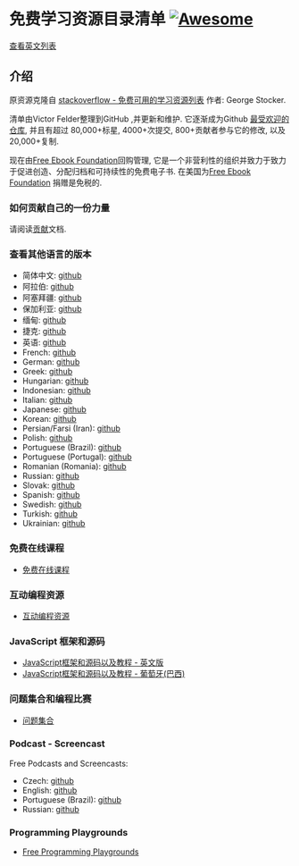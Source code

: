# 免费学习资源目录清单 [![Awesome](https://cdn.rawgit.com/sindresorhus/awesome/d7305f38d29fed78fa85652e3a63e154dd8e8829/media/badge.svg)](https://github.com/sindresorhus/awesome)

[查看英文列表](/free-programming-books.md)

## 介绍
原资源克隆自 [stackoverflow - 免费可用的学习资源列表](http://web.archive.org/web/20130824154208/http://stackoverflow.com/a/392926) 作者: George Stocker. 

清单由Victor Felder整理到GitHub ,并更新和维护. 它逐渐成为Github [最受欢迎的仓库](https://octoverse.github.com/), 并且有超过 80,000+标星, 4000+次提交, 800+贡献者参与它的修改, 以及20,000+复制.

现在由[Free Ebook Foundation](https://ebookfoundation.org)回购管理, 它是一个非营利性的组织并致力于致力于促进创造、分配归档和可持续性的免费电子书. 在美国为[Free Ebook Foundation](https://ebookfoundation.org/contributions.html) 捐赠是免税的.

### 如何贡献自己的一份力量

请阅读[贡献](/CONTRIBUTING.md)文档.

### 查看其他语言的版本
+ 简体中文: [github](/free-programming-books-zh.md)
+ 阿拉伯: [github](/free-programming-books-ar.md)
+ 阿塞拜疆: [github](/free-programming-books-az.md)
+ 保加利亚: [github](/free-programming-books-bg.md)
+ 缅甸: [github](/free-programming-books-mm.md)
+ 捷克: [github](/free-programming-books-cs.md)
+ 英语: [github](/free-programming-books.md)
+ French: [github](/free-programming-books-fr.md)
+ German: [github](/free-programming-books-de.md)
+ Greek: [github](/free-programming-books-gr.md)
+ Hungarian: [github](/free-programming-books-hu.md)
+ Indonesian: [github](/free-programming-books-id.md)
+ Italian: [github](/free-programming-books-it.md)
+ Japanese: [github](/free-programming-books-ja.md)
+ Korean: [github](/free-programming-books-ko.md)
+ Persian/Farsi (Iran): [github](/free-programming-books-fa_IR.md)
+ Polish: [github](/free-programming-books-pl.md)
+ Portuguese (Brazil): [github](/free-programming-books-pt_BR.md)
+ Portuguese (Portugal): [github](/free-programming-books-pt_PT.md)
+ Romanian (Romania): [github](/free-programming-books-ro.md)
+ Russian: [github](/free-programming-books-ru.md)
+ Slovak: [github](/free-programming-books-sk.md)
+ Spanish: [github](/free-programming-books-es.md)
+ Swedish: [github](/free-programming-books-se.md)
+ Turkish: [github](/free-programming-books-tr.md)
+ Ukrainian: [github](/free-programming-books-ua.md)


### 免费在线课程
+ [免费在线课程](/free-courses-en.md)


### 互动编程资源
+ [互动编程资源](/free-programming-interactive-tutorials-en.md)


### JavaScript 框架和源码
+ [JavaScript框架和源码以及教程 - 英文版](/javascript-frameworks-resources.md)
+ [JavaScript框架和源码以及教程 - 葡萄牙(巴西)](/javascript-frameworks-resources-pt_BR.md)


### 问题集合和编程比赛
+ [问题集合](/problem-sets-competitive-programming.md)


### Podcast - Screencast
Free Podcasts and Screencasts:

+ Czech: [github](/free-podcasts-screencasts-cs.md)
+ English: [github](/free-podcasts-screencasts-en.md)
+ Portuguese (Brazil): [github](/free-podcasts-screencasts-pt_BR.md)
+ Russian: [github](/free-podcasts-screencasts-ru.md)


### Programming Playgrounds
+ [Free Programming Playgrounds](/free-programming-playgrounds.md)
